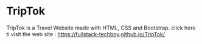 # TripTok
TripTok is a Travel Website made with HTML, CSS and Bootstrap.
click here ti visit the web site : https://fullstack-techboy.github.io/TripTok/
